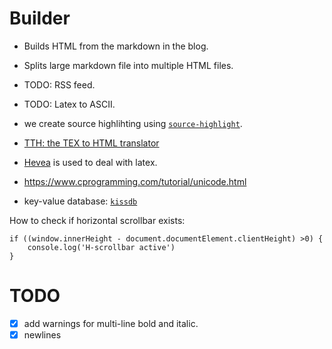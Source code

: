 # Builder

- Builds HTML from the markdown in the blog.
- Splits large markdown file into multiple HTML files.
- TODO: RSS feed.
- TODO: Latex to ASCII.
- we create source highlihting using
  [`source-highlight`](https://www.gnu.org/software/src-highlite/).

- [TTH: the TEX to HTML translator](http://hutchinson.belmont.ma.us/tth/)
- [Hevea](http://hevea.inria.fr/) is used to deal with latex.

- https://www.cprogramming.com/tutorial/unicode.html
- key-value database: [`kissdb`](https://github.com/adamierymenko/kissdb)


How to check if horizontal scrollbar exists:
```
if ((window.innerHeight - document.documentElement.clientHeight) >0) {
    console.log('H-scrollbar active')
}
```

# TODO
- [x] add warnings for multi-line bold and italic.
- [x] newlines
